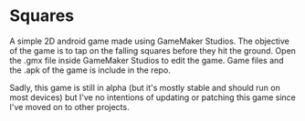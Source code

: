 # Squares
A simple 2D android game made using GameMaker Studios. The objective of the game is to tap on the falling squares before they hit the ground. Open the .gmx file inside GameMaker Studios to edit the game. Game files and the .apk of the game is include in the repo.

Sadly, this game is still in alpha (but it's mostly stable and should run on most devices) but I've no intentions of updating or patching this game since I've moved on to other projects.
